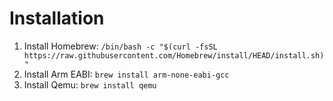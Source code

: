 # Installation

1. Install Homebrew: ``/bin/bash -c "$(curl -fsSL https://raw.githubusercontent.com/Homebrew/install/HEAD/install.sh)"``
1. Install Arm EABI: ``brew install arm-none-eabi-gcc``
1. Install Qemu: ``brew install qemu``

